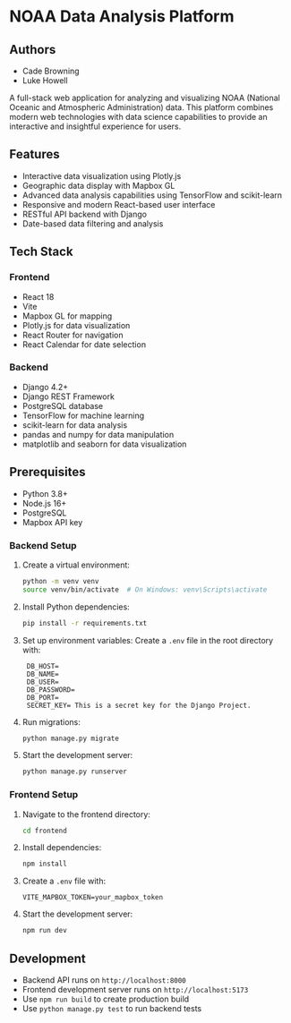 # NOAA Data Analysis Platform
## Authors

- Cade Browning
- Luke Howell

A full-stack web application for analyzing and visualizing NOAA (National Oceanic and Atmospheric Administration) data. This platform combines modern web technologies with data science capabilities to provide an interactive and insightful experience for users.

## Features

- Interactive data visualization using Plotly.js
- Geographic data display with Mapbox GL
- Advanced data analysis capabilities using TensorFlow and scikit-learn
- Responsive and modern React-based user interface
- RESTful API backend with Django
- Date-based data filtering and analysis

## Tech Stack

### Frontend
- React 18
- Vite
- Mapbox GL for mapping
- Plotly.js for data visualization
- React Router for navigation
- React Calendar for date selection

### Backend
- Django 4.2+
- Django REST Framework
- PostgreSQL database
- TensorFlow for machine learning
- scikit-learn for data analysis
- pandas and numpy for data manipulation
- matplotlib and seaborn for data visualization

## Prerequisites

- Python 3.8+
- Node.js 16+
- PostgreSQL
- Mapbox API key

### Backend Setup

1. Create a virtual environment:
   ```bash
   python -m venv venv
   source venv/bin/activate  # On Windows: venv\Scripts\activate
   ```

2. Install Python dependencies:
   ```bash
   pip install -r requirements.txt
   ```

3. Set up environment variables:
   Create a `.env` file in the root directory with:
   ```
    DB_HOST=
    DB_NAME=
    DB_USER=
    DB_PASSWORD=
    DB_PORT= 
    SECRET_KEY= This is a secret key for the Django Project.
   ```

4. Run migrations:
   ```bash
   python manage.py migrate
   ```

5. Start the development server:
   ```bash
   python manage.py runserver
   ```

### Frontend Setup

1. Navigate to the frontend directory:
   ```bash
   cd frontend
   ```

2. Install dependencies:
   ```bash
   npm install
   ```

3. Create a `.env` file with:
   ```
   VITE_MAPBOX_TOKEN=your_mapbox_token
   ```

4. Start the development server:
   ```bash
   npm run dev
   ```

## Development

- Backend API runs on `http://localhost:8000`
- Frontend development server runs on `http://localhost:5173`
- Use `npm run build` to create production build
- Use `python manage.py test` to run backend tests
